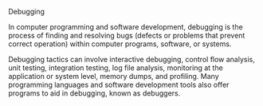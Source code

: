 Debugging

In computer programming and software development, debugging is the process of finding and resolving bugs (defects or problems that prevent correct operation) within computer programs, software, or systems.

Debugging tactics can involve interactive debugging, control flow analysis, unit testing, integration testing, log file analysis, monitoring at the application or system level, memory dumps, and profiling. Many programming languages and software development tools also offer programs to aid in debugging, known as debuggers.


